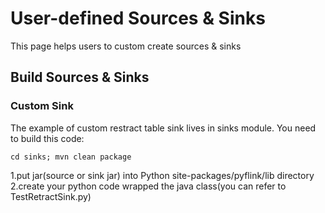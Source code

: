 # User-defined Sources & Sinks
This page helps users to custom create sources & sinks

## Build Sources & Sinks

### Custom Sink
The example of custom restract table sink lives in sinks module. You need to build this code:

```shell
cd sinks; mvn clean package
```

1.put jar(source or sink jar) into Python site-packages/pyflink/lib directory
2.create your python code wrapped the java class(you can refer to TestRetractSink.py)

